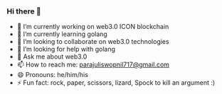### Hi there 👋

- 🔭 I’m currently working on web3.0 ICON blockchain
- 🌱 I’m currently learning golang
- 👯 I’m looking to collaborate on web3.0 technologies
- 🤔 I’m looking for help with golang
- 💬 Ask me about web3.0
- 📫 How to reach me: parajuliswopnil717@gmail.com
- 😄 Pronouns: he/him/his
- ⚡ Fun fact: rock, paper, scissors, lizard, Spock to kill an argument :)

